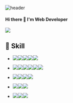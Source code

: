 
![header](https://capsule-render.vercel.app/api?type=waving&color=auto&height=300&section=header&text=Mslee%20Github&fontSize=90&animation=fadeIn)

#### Hi there 👋 I'm Web Developer

<img src="https://img.shields.io/badge/lms980321@kakao.co
m-ffcd00.svg?style=for-the-badge&logo=kakaotalk&logoColor=000000">

<!--
**mslee98/mslee98** is a ✨ _special_ ✨ repository because its `README.md` (this file) appears on your GitHub profile.

Here are some ideas to get you started:

- 🔭 I’m currently working on ...
- 🌱 I’m currently learning ...
- 👯 I’m looking to collaborate on ...
- 🤔 I’m looking for help with ...
- 💬 Ask me about ...
- 📫 How to reach me: ...
- 😄 Pronouns: ...
- ⚡ Fun fact: ...
-->
## 👊 Skill
- <img src="https://img.shields.io/badge/Frontend-%23121011?style=for-the-badge"><img src="https://img.shields.io/badge/javascript-%23323330.svg?style=for-the-badge&logo=javascript&logoColor=%23F7DF1E"><img src="https://img.shields.io/badge/typescript-%23007ACC.svg?style=for-the-badge&logo=typescript&logoColor=white"><img src="https://img.shields.io/badge/react-%2320232a.svg?style=for-the-badge&logo=react&logoColor=%2361DAFB"><img src="https://img.shields.io/badge/Next-black?style=for-the-badge&logo=next.js&logoColor=white">

- <img src="https://img.shields.io/badge/Backend-%23121011?style=for-the-badge"><img src="https://img.shields.io/badge/springboot-6DB33F?style=for-the-badge&logo=springboot&logoColor=white"><img src="https://img.shields.io/badge/django-%23092E20.svg?style=for-the-badge&logo=django&logoColor=white"><img src="https://img.shields.io/badge/flask-%23000.svg?style=for-the-badge&logo=flask&logoColor=white"><img src="https://img.shields.io/badge/node.js-6DA55F?style=for-the-badge&logo=node.js&logoColor=white"><img src="https://img.shields.io/badge/nestjs-%23E0234E.svg?style=for-the-badge&logo=nestjs&logoColor=whit">
- <img src="https://img.shields.io/badge/database-%23121011?style=for-the-badge"><img src="https://img.shields.io/badge/mysql-%2300f.svg?style=for-the-badge&logo=mysql&logoColor=white"><img src="https://img.shields.io/badge/postgres-%23316192.svg?style=for-the-badge&logo=postgresql&logoColor=white"><img src="https://img.shields.io/badge/MariaDB-003545?style=for-the-badge&logo=mariadb&logoColor=white">
- <img src="https://img.shields.io/badge/Build-%23121011?style=for-the-badge"><img src="https://img.shields.io/badge/webpack-%238DD6F9.svg?style=for-the-badge&logo=webpack&logoColor=black"><img src="https://img.shields.io/badge/Babel-F9DC3e?style=for-the-badge&logo=babel&logoColor=black">
- <img src="https://img.shields.io/badge/CI/CD-%23121011?style=for-the-badge"><img src="https://img.shields.io/badge/jenkins-%232C5263.svg?style=for-the-badge&logo=jenkins&logoColor=white"><img src="https://img.shields.io/badge/github%20actions-%232671E5.svg?style=for-the-badge&logo=githubactions&logoColor=white">

